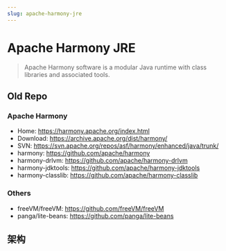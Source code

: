 ```yaml
---
slug: apache-harmony-jre
---
```


# Apache Harmony JRE

> Apache Harmony software is a modular Java runtime with class libraries and associated tools.

## Old Repo

### Apache Harmony

- Home:  https://harmony.apache.org/index.html
- Download:  https://archive.apache.org/dist/harmony/
- SVN:  https://svn.apache.org/repos/asf/harmony/enhanced/java/trunk/
- harmony:  https://github.com/apache/harmony
- harmony-drlvm:  https://github.com/apache/harmony-drlvm
- harmony-jdktools:  https://github.com/apache/harmony-jdktools
- harmony-classlib:  https://github.com/apache/harmony-classlib

### Others

- freeVM/freeVM:  https://github.com/freeVM/freeVM
- panga/lite-beans:  https://github.com/panga/lite-beans


## 架构
